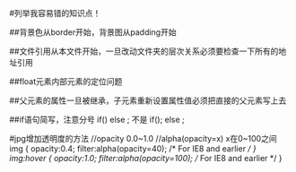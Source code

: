 #列举我容易错的知识点！

##背景色从border开始，背景图从padding开始

##文件引用从本文件开始，一旦改动文件夹的层次关系必须要检查一下所有的地址引用

##float元素内部元素的定位问题

##父元素的属性一旦被继承，子元素重新设置属性值必须把直接的父元素写上去

##if语句简写，注意分号
if()
else ;
不是
if();
else ;

#jpg增加透明度的方法
//opacity 0.0~1.0
//alpha(opacity=x) x在0~100之间
img
{
opacity:0.4;
filter:alpha(opacity=40); /* For IE8 and earlier */
}
img:hover
{
opacity:1.0;
filter:alpha(opacity=100); /* For IE8 and earlier */
}